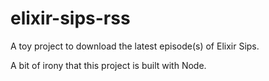 elixir-sips-rss
===============

A toy project to download the latest episode(s) of Elixir Sips.

A bit of irony that this project is built with Node.
